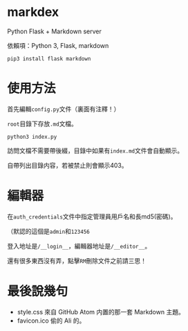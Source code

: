 # markdex

Python Flask + Markdown server

依賴項：Python 3, Flask, markdown

    pip3 install flask markdown

# 使用方法

首先編輯`config.py`文件（裏面有注釋！）

`root`目錄下存放`.md`文檔。

    python3 index.py

訪問文檔不需要帶後綴，目錄中如果有`index.md`文件會自動顯示。

自帶列出目錄内容，若被禁止則會顯示403。

# 編輯器

在`auth_credentials`文件中指定管理員用戶名和長md5(密碼)。

（默認的這個是`admin`和`123456`

登入地址是`/__login__`，編輯器地址是`/__editor__`。

還有很多東西沒有弄，點擊`RM`刪除文件之前請三思！

# 最後說幾句

- style.css 來自 GitHub Atom 内置的那一套 Markdown 主題。
- favicon.ico 偷的 Ali 的。
